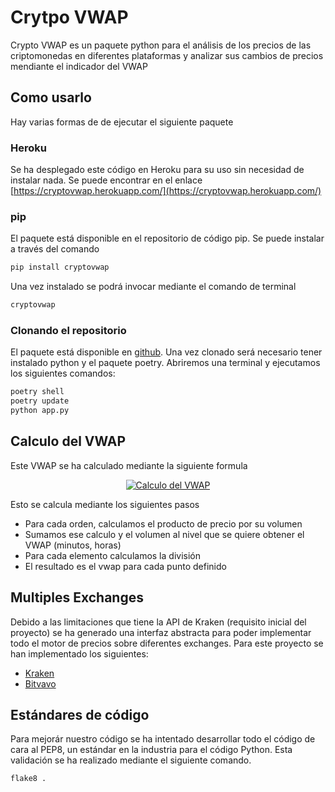 # Crytpo VWAP

Crypto VWAP es un paquete python para el análisis de los precios de las criptomonedas en diferentes plataformas y analizar sus cambios de precios mendiante el indicador del VWAP

## Como usarlo

Hay varias formas de de ejecutar el siguiente paquete

### Heroku

Se ha desplegado este código en Heroku para su uso sin necesidad de instalar nada. Se puede encontrar en el enlace [https://cryptovwap.herokuapp.com/](https://cryptovwap.herokuapp.com/)

### pip

El paquete está disponible en el repositorio de código pip. Se puede instalar a través del comando 
```bash
pip install cryptovwap
```

Una vez instalado se podrá invocar mediante el comando de terminal
```bash
cryptovwap
```
### Clonando el repositorio

El paquete está disponible en [github](https://github.com/manso92/cryptovwap). Una vez clonado será necesario tener instalado python y el paquete poetry. Abriremos una terminal y ejecutamos los siguientes comandos:
```bash
poetry shell
poetry update
python app.py
```

## Calculo del VWAP

Este VWAP se ha calculado mediante la siguiente formula

<p align="center">
<a href="https://latex.codecogs.com/svg.latex?VWAP%20=%20\frac{\sum%20\text{Price}*\text{Volume}}{\sum%20\text{Volume}}">
  <img src="https://latex.codecogs.com/svg.latex?VWAP%20=%20\frac{\sum%20\text{Price}*\text{Volume}}{\sum%20\text{Volume}}"
       alt="Calculo del VWAP"/>
</a>
</p>

Esto se calcula mediante los siguientes pasos
- Para cada orden, calculamos el producto de precio por su volumen
- Sumamos ese calculo y el volumen al nivel que se quiere obtener el VWAP (minutos, horas)
- Para cada elemento calculamos la división
- El resultado es el vwap para cada punto definido

## Multiples Exchanges
Debido a las limitaciones que tiene la API de Kraken (requisito inicial del proyecto) se ha generado una interfaz abstracta para poder implementar todo el motor de precios sobre diferentes exchanges. Para este proyecto se han implementado los siguientes:
- [Kraken](https://www.kraken.com/)
- [Bitvavo](https://bitvavo.com/)

## Estándares de código
Para mejorár nuestro código se ha intentado desarrollar todo el código de cara al PEP8, un estándar en la industria para el código Python. Esta validación se ha realizado mediante el siguiente comando.
```bash
flake8 .
```